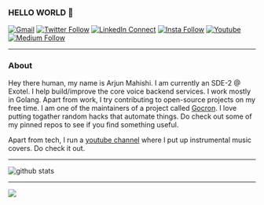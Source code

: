 ### HELLO WORLD 👋
[![Gmail](https://img.shields.io/badge/%20-Send%20Mail-black?color=14171A&labelColor=ef5350&logo=gmail&logoColor=ffffff)](mailto:arjun.mahishi@gmail.com?subject=From%20GitHub&body=Hi,%20there.%20Found%20you%20via%20GitHub%20profile%20README.)
[![Twitter Follow](https://img.shields.io/badge/dynamic/json.svg?color=14171A&labelColor=37474f&logo=twitter&logoColor=4fc3f7&label=&query=%24[0].followers_count&url=https%3A%2F%2Fcdn.syndication.twimg.com%2Fwidgets%2Ffollowbutton%2Finfo.json%3Fscreen_names%3Darjunmahishi&suffix=%20Followers)](https://twitter.com/arjunmahishi)
[![LinkedIn Connect](https://img.shields.io/badge/%20-Connect-black?color=14171A&labelColor=212121&logo=linkedin&logoColor=ffffff)](https://www.linkedin.com/in/arjun-mahishi-b18968126/)
[![Insta Follow](https://img.shields.io/badge/%20-Follow-black?color=14171A&labelColor=d81b60&logo=instagram&logoColor=ffffff)](https://www.instagram.com/arjunmahishi/)
[![Youtube](https://img.shields.io/badge/%20-Follow-black?color=14171A&labelColor=d81b60&logo=youtube&logoColor=ffffff)](https://www.youtube.com/c/ArjunMahishi)
[![Medium Follow](https://img.shields.io/badge/%20-Follow-black?color=14171A&labelColor=050404&logo=medium&logoColor=ffffff)](https://www.arjunmahishi.com/blog/)

---------------------------------------------------------------------------------------------------------------------------------------------------------------------------------

### About

Hey there human, my name is Arjun Mahishi. I am currently an SDE-2 @ Exotel. I help build/improve the core voice backend services. I work mostly in Golang. Apart from work, I try contributing to open-source projects on my free time. I am one of the maintainers of a project called [Gocron](https://github.com/go-co-op/gocron). I love putting togather random hacks that automate things. Do check out some of my pinned repos to see if you find something useful. 

Apart from tech, I run a [youtube channel](https://www.youtube.com/c/ArjunMahishi) where I put up instrumental music covers. Do check it out.


---------------------------------------------------------------------------------------------------------------------------------------------------------------------------------

![github stats](https://github-readme-stats.vercel.app/api?username=arjunmahishi&show_icons=true&theme=dracula)

---------------------------------------------------------------------------------------------------------------------------------------------------------------------------------

![](https://komarev.com/ghpvc/?username=arjunmahishi)
